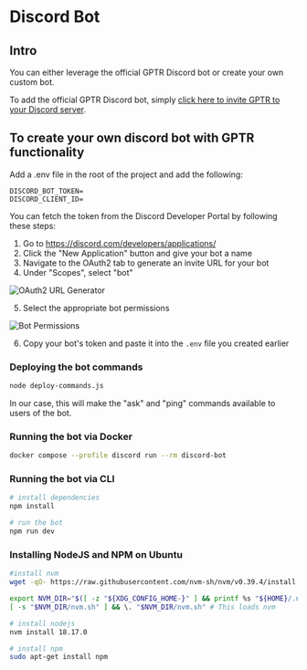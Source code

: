 # Discord Bot

## Intro

You can either leverage the official GPTR Discord bot or create your own custom bot.

To add the official GPTR Discord bot, simply [click here to invite GPTR to your Discord server](https://discord.com/oauth2/authorize?client_id=1281438963034361856&permissions=1689934339898432&integration_type=0&scope=bot).


## To create your own discord bot with GPTR functionality

Add a .env file in the root of the project and add the following:

```
DISCORD_BOT_TOKEN=
DISCORD_CLIENT_ID=
```
You can fetch the token from the Discord Developer Portal by following these steps:

1. Go to https://discord.com/developers/applications/
2. Click the "New Application" button and give your bot a name
3. Navigate to the OAuth2 tab to generate an invite URL for your bot
4. Under "Scopes", select "bot"

![OAuth2 URL Generator](./img/oath2-url-generator.png)

5. Select the appropriate bot permissions

![Bot Permissions](./img/bot-permissions.png)

6. Copy your bot's token and paste it into the `.env` file you created earlier


### Deploying the bot commands

```bash
node deploy-commands.js
```

In our case, this will make the "ask" and "ping" commands available to users of the bot.


### Running the bot via Docker

```bash
docker compose --profile discord run --rm discord-bot
```

### Running the bot via CLI

```bash
# install dependencies
npm install

# run the bot
npm run dev
```

### Installing NodeJS and NPM on Ubuntu

```bash
#install nvm
wget -qO- https://raw.githubusercontent.com/nvm-sh/nvm/v0.39.4/install.sh | bash

export NVM_DIR="$([ -z "${XDG_CONFIG_HOME-}" ] && printf %s "${HOME}/.nvm" || printf %s "${XDG_CONFIG_HOME}/nvm")"
[ -s "$NVM_DIR/nvm.sh" ] && \. "$NVM_DIR/nvm.sh" # This loads nvm

# install nodejs
nvm install 18.17.0

# install npm
sudo apt-get install npm
```
